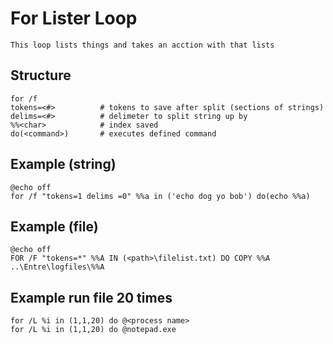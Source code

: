 # For Lister Loop

    This loop lists things and takes an acction with that lists
    
## Structure

    for /f
    tokens=<#>          # tokens to save after split (sections of strings)
    delims=<#>          # delimeter to split string up by
    %%<char>            # index saved
    do(<command>)       # executes defined command
    
## Example (string)

    @echo off
    for /f "tokens=1 delims =0" %%a in ('echo dog yo bob') do(echo %%a)
    
## Example (file)
    
    @echo off
    FOR /F "tokens=*" %%A IN (<path>\filelist.txt) DO COPY %%A ..\Entre\logfiles\%%A

## Example run file 20 times

    for /L %i in (1,1,20) do @<process name>
    for /L %i in (1,1,20) do @notepad.exe